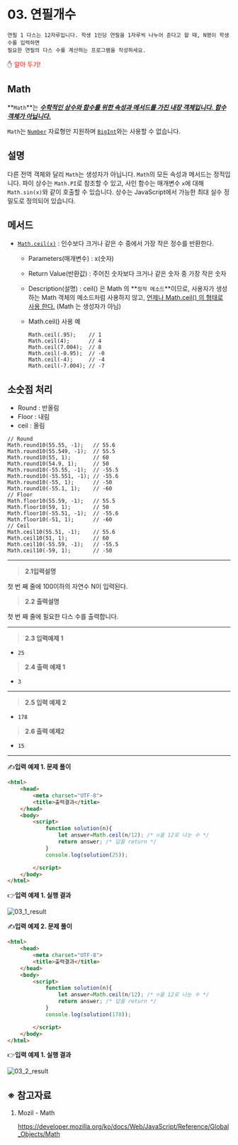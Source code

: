 # 03. 연필개수

```
연필 1 다스는 12자루입니다. 학생 1인당 연필을 1자루씩 나누어 준다고 할 때, N명이 학생수를 입력하면 
필요한 연필의 다스 수를 계산하는 프로그램을 작성하세요.
```



✋ <span style="color:red;">알아 두기! </span>

## Math

**`Math`**는 <em><u>**수학적인 상수와 함수를 위한 속성과 메서드를 가진 내장 객체입니다. 함수 객체가 아닙니다.**</u></em>

`Math`는 [`Number`](https://developer.mozilla.org/ko/docs/Web/JavaScript/Reference/Global_Objects/Number) 자료형만 지원하며 [`BigInt`](https://developer.mozilla.org/ko/docs/Web/JavaScript/Reference/Global_Objects/BigInt)와는 사용할 수 없습니다.



## 설명

다른 전역 객체와 달리 `Math`는 생성자가 아닙니다. `Math`의 모든 속성과 메서드는 정적입니다. 파이 상수는 `Math.PI`로 참조할 수 있고, 사인 함수는 매개변수 `x`에 대해 `Math.sin(x)`와 같이 호출할 수 있습니다. 상수는 JavaScript에서 가능한 최대 실수 정밀도로 정의되어 있습니다.





## 메서드

- [`Math.ceil(x)`](https://developer.mozilla.org/ko/docs/Web/JavaScript/Reference/Global_Objects/Math/ceil) : 인수보다 크거나 같은 수 중에서 가장 작은 정수를 반환한다.
  - Parameters(매개변수) : x(숫자)

  - Return Value(반환값) : 주어진 숫자보다 크거나 같은 숫자 중 가장 작은 숫자

  - Description(설명) : ceil() 은 Math 의 **`정적 메소드`**이므로, 사용자가 생성하는 Math 객체의 메소드처럼 사용하지 않고, <u>언제나 Math.ceil() 의 형태로 사용 한다.</u> (Math 는 생성자가 아님)

  - Math.ceil() 사용 예

    ```
    Math.ceil(.95);    // 1
    Math.ceil(4);      // 4
    Math.ceil(7.004);  // 8
    Math.ceil(-0.95);  // -0
    Math.ceil(-4);     // -4
    Math.ceil(-7.004); // -7
    ```

## 소숫점 처리

- Round : 반올림
- Floor : 내림
- ceil : 올림

```
// Round
Math.round10(55.55, -1);   // 55.6
Math.round10(55.549, -1);  // 55.5
Math.round10(55, 1);       // 60
Math.round10(54.9, 1);     // 50
Math.round10(-55.55, -1);  // -55.5
Math.round10(-55.551, -1); // -55.6
Math.round10(-55, 1);      // -50
Math.round10(-55.1, 1);    // -60
// Floor
Math.floor10(55.59, -1);   // 55.5
Math.floor10(59, 1);       // 50
Math.floor10(-55.51, -1);  // -55.6
Math.floor10(-51, 1);      // -60
// Ceil
Math.ceil10(55.51, -1);    // 55.6
Math.ceil10(51, 1);        // 60
Math.ceil10(-55.59, -1);   // -55.5
Math.ceil10(-59, 1);       // -50
```



---



> **2.1입력설명**

첫 번 째 줄에 100이하의 자연수 N이 입력된다.



> **2.2 출력설명**

첫 번 째 줄에  필요한 다스 수를 출력합니다.



---



> **2.3 입력예제 1**

- `25` 



> **2.4 출력 예제 1**

- `3` 



---



> **2.5 입력 예제 2**

- `178` 



> **2.6 출력 예제2**

- `15` 



---

✍**입력 예제 1. 문제 풀이**

```html
<html>
    <head>
        <meta charset="UTF-8">
        <title>출력결과</title>
    </head>
    <body>
        <script>
            function solution(n){
                let answer=Math.ceil(n/12); /* n을 12로 나눈 수 */
                return answer; /* 답을 return */
            }
            console.log(solution(25)); 

        </script>
    </body>
</html>
```



👉**입력 예제 1. 실행 결과**

![03_1_result](https://user-images.githubusercontent.com/75871005/122933766-e5025080-d3a9-11eb-861c-1f574a6298ca.png)



✍**입력 예제 2. 문제 풀이**

```html
<html>
    <head>
        <meta charset="UTF-8">
        <title>출력결과</title>
    </head>
    <body>
        <script>
            function solution(n){
                let answer=Math.ceil(n/12); /* n을 12로 나눈 수 */
                return answer; /* 답을 return */
            }
            console.log(solution(178)); 

        </script>
    </body>
</html>
```



👉**입력 예제 1. 실행 결과**

![03_2_result](https://user-images.githubusercontent.com/75871005/122934441-7ec9fd80-d3aa-11eb-8497-ba1da27f598e.png)



## ※ 참고자료

1. Mozil - Math

   https://developer.mozilla.org/ko/docs/Web/JavaScript/Reference/Global_Objects/Math
